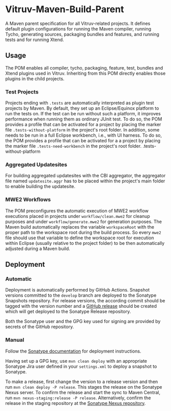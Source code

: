 # Vitruv-Maven-Build-Parent
A Maven parent specification for all Vitruv-related projects.
It defines default plugin configurations for running the Maven compiler, running Tycho, generating sources, packaging bundles and features, and running tests and for running Xtend.

## Usage

The POM enables all compiler, tycho, packaging, feature, test, bundles and Xtend plugins used in Vitruv. Inheriting from this POM directly enables those plugins in the child projects.

### Test Projects

Projects ending with `.tests` are automatically interpreted as plugin test projects by Maven. By default, they set up an Eclipse/Equinox platform to run the tests on.
If the test can be run without such a platform, it improves performance when running them as ordinary JUnit test. To do so, the POM provides a profile that can be activated for a project by placing the marker file `.tests-without-platform` in the project's root folder.
In addition, some needs to be run in a full Eclipse workbench, i.e., with UI harness. To do so, the POM provides a profile that can be activated for a a project by placing the marker file `.tests-need-workbench` in the project's root folder.
.tests-without-platform

### Aggregated Updatesites

For building aggregated updatesites with the CBI aggregator, the aggregator file named `updatesite.aggr` has to be placed within the project's main folder to enable building the updatesite.

### MWE2 Workflows

The POM preconfigures the automatic execution of MWE2 workflow executions placed in projects under `workflow/clean.mwe2` for cleanup purposes and under `workflow/generate.mwe2` for generation purposes. The Maven build automatically replaces the variable `workspaceRoot` with the proper path to the workspace root during the build process. So every `mwe2` file should use that variable to define the workspace root for execution within Eclipse (usually relative to the project folder) to be then automatically adjusted during a Maven build.

## Deployment

### Automatic

Deployment is automatically performed by GitHub Actions. Snapshot versions committed to the `develop` branch are deployed to the Sonatype Snapshots repository. For release versions, the according commit should be tagged with the version number and a [GitHub release](https://github.com/vitruv-tools/Maven-Build-Parent/releases) should be created which will get deployed to the Sonatype Release repository.

Both the Sonatype user and the GPG key used for signing are provided by secrets of the GitHub repository.

### Manual

Follow the [Sonatype documentation](https://central.sonatype.org/pages/apache-maven.html) for deployment instructions.

Having set up a GPG key, use `mvn clean deploy` with an appropriate Sonatype Jira user defined in your `settings.xml` to deploy a snapshot to Sonatype.

To make a release, first change the version to a release version and then run `mvn clean deploy -P release`. This stages the release on the Sonatype Nexus server. To confirm the release and start the sync to Maven Central, run `mvn nexus-staging:release -P release`.
Alternatively, confirm the release in the staging repository at the [Sonatype Nexus repository](https://oss.sonatype.org/).

